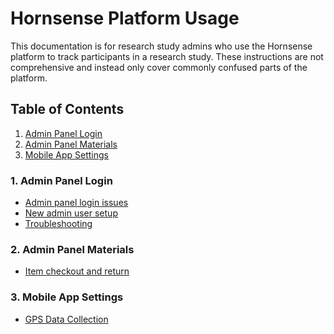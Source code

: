 # Hornsense Platform Usage 
This documentation is for research study admins who use the Hornsense platform
to track participants in a research study. These instructions are not comprehensive
and instead only cover commonly confused parts of the platform.

## Table of Contents
1. [Admin Panel Login](#login)
2. [Admin Panel Materials](#materials)
3. [Mobile App Settings](#3-mobile-app)

### 1. Admin Panel Login
- [Admin panel login issues](login/admin-panel-login-trouble.md)
- [New admin user setup](login/new-admin-panel-user-setup.md)
- [Troubleshooting](login/troubleshooting.md)

### 2. Admin Panel Materials
- [Item checkout and return](study-materials/item-checkout_and_return.md)

### 3. Mobile App Settings
- [GPS Data Collection](#gps-data-collection)
